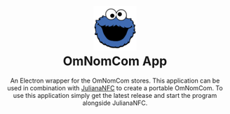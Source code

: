 <h1 align="center">
    <a href="https://proto.utwente.nl">
        <img alt="OmNomCom Logo" src="build/icon.png" width="100">
    </a>
    <br>
    OmNomCom App
</h1>

<p align="center">
    An Electron wrapper for the OmNomCom stores. This application can be used in combination with <a href="https://github.com/saproto/JulianaNFC_C">JulianaNFC</a> to create a portable OmNomCom. To use this application simply get the latest release and start the program alongside JulianaNFC.    
</p>
